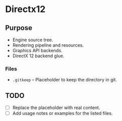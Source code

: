 # Directx12

## Purpose
- Engine source tree.
- Rendering pipeline and resources.
- Graphics API backends.
- DirectX 12 backend glue.

### Files
- `.gitkeep` – Placeholder to keep the directory in git.

## TODO
- [ ] Replace the placeholder with real content.
- [ ] Add usage notes or examples for the listed files.
